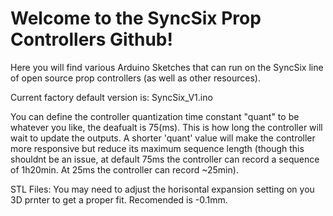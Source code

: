 # Welcome to the SyncSix Prop Controllers Github!
Here you will find various Arduino Sketches that can run on the SyncSix line of open source prop controllers (as well as other resources). 

Current factory default version is: SyncSix_V1.ino


You can define the controller quantization time constant "quant" to be whatever you like, the deafualt is 75(ms). This is how long the controller will wait to update the outputs. A shorter 'quant' value will make the controller more responsive but reduce its maximum sequence length (though this shouldnt be an issue, at default 75ms the controller can record a sequence of 1h20min. At 25ms the controller can record ~25min).  

STL Files: You may need to adjust the horisontal expansion setting on you 3D prnter to get a proper fit. Recomended is -0.1mm.
